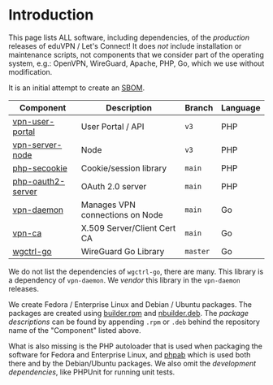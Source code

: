 # Introduction

This page lists ALL software, including dependencies, of the _production_ 
releases of eduVPN / Let's Connect! It does _not_ include installation or
maintenance scripts, not components that we consider part of the 
operating system, e.g.: OpenVPN, WireGuard, Apache, PHP, Go, which we use 
without modification.

It is an initial attempt to create an 
[SBOM](https://en.wikipedia.org/wiki/Software_supply_chain).

| Component       												    | Description                     | Branch   | Language |
| ----------------------------------------------------------------- | ------------------------------- | -------- | -------- |
| [vpn-user-portal](https://git.sr.ht/~fkooman/vpn-user-portal)     | User Portal / API               | `v3`     | PHP      |
| [vpn-server-node](https://git.sr.ht/~fkooman/vpn-server-node)     | Node                            | `v3`     | PHP      |
| [php-secookie](https://git.sr.ht/~fkooman/php-secookie/)          | Cookie/session library          | `main`   | PHP      |
| [php-oauth2-server](https://git.sr.ht/~fkooman/php-oauth2-server) | OAuth 2.0 server                | `main`   | PHP      |
| [vpn-daemon](https://git.sr.ht/~fkooman/vpn-daemon)               | Manages VPN connections on Node | `main`   | Go       |
| [vpn-ca](https://git.sr.ht/~fkooman/vpn-ca)                       | X.509 Server/Client Cert CA     | `main`   | Go       |
| [wgctrl-go](https://github.com/WireGuard/wgctrl-go)               | WireGuard Go Library            | `master` | Go       |

We do not list the dependencies of `wgctrl-go`, there are many. This 
library is a dependency of `vpn-daemon`. We _vendor_ this library in 
the `vpn-daemon` releases.

We create Fedora / Enterprise Linux and Debian / Ubuntu packages. The 
packages are created using 
[builder.rpm](https://git.sr.ht/~fkooman/builder.rpm) and 
[nbuilder.deb](https://git.sr.ht/~fkooman/nbuilder.deb). The 
_package descriptions_ can be found by appending `.rpm` or `.deb` behind
the repository name of the "Component" listed above.

What is also missing is the PHP autoloader that is used when packaging the 
software for Fedora and Enterprise Linux, and 
[phpab](https://github.com/theseer/Autoload) which is used both there and by 
the Debian/Ubuntu packages. We also omit the _development dependencies_, 
like PHPUnit for running unit tests.